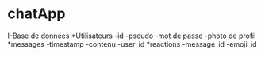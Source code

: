 # chatApp

I-Base de données
  *Utilisateurs
    -id
    -pseudo
    -mot de passe
    -photo de profil
  *messages
    -timestamp
    -contenu
    -user_id
  *reactions
    -message_id
    -emoji_id
